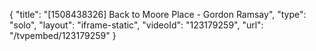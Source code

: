 {
    "title": "[1508438326] Back to Moore Place - Gordon Ramsay",
    "type": "solo",
    "layout": "iframe-static",
    "videoId": "123179259",
    "url": "\/tvpembed\/123179259"
}